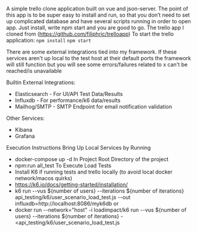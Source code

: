 A simple trello clone application built on vue and json-server. The point of this app is to be super easy to install and run, so that you don’t need to set up complicated database and have several scripts running in order to open app. Just install, write npm start and you are good to go.
The trello app I cloned from (https://github.com/filiphric/trelloapp)
To start the trello application: 
`npm install`
`npm start`

There are some external integrations tied into my framework. If these services aren't up local to the test host at their default ports the framework will still function but you will see some errors/failures related to  x can't be reached/is unavailable 

Builtin External Integrations:
- Elasticsearch - For UI/API Test Data/Results 
- Influxdb - For performance/k6 data/results 
- Mailhog/SMTP - SMTP Endpoint for email notification validation

Other Services:
- Kibana 
- Grafana 

Execution Instructions 
Bring Up Local Services by Running 
 - docker-compose up -d 
In Project Root Directory of the project 
 - npm:run all_test
To Execute Load Tests
 - Install K6 if running tests and trello locally (to avoid local docker network/macos quirks)
 - https://k6.io/docs/getting-started/installation/
 - k6 run --vus ${number of users} --iterations ${number of iterations}  api_testing/k6/user_scenario_load_test.js --out influxdb=http://localhost:8086/myk6db
 or 
 - docker run --network="host" -i loadimpact/k6 run --vus ${number of users} --iterations ${number of iterations} -<api_testing/k6/user_scenario_load_test.js
